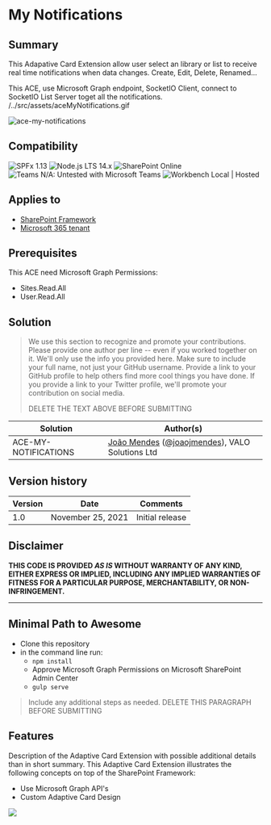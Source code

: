 # My Notifications



## Summary

This Adapative Card Extension allow user select an library or list to receive real time notifications when data changes. Create, Edit, Delete, Renamed... 

This ACE, use Microsoft Graph endpoint, SocketIO Client, connect to SocketIO List Server toget all the notifications.
 /../src/assets/aceMyNotifications.gif

![ace-my-notifications](./../../assets/aceMyNotifications.gif)

## Compatibility

![SPFx 1.13](https://img.shields.io/badge/SPFx-1.13.0-green.svg) 
![Node.js LTS 14.x](https://img.shields.io/badge/Node.js-LTS%2014.x-green.svg) 
![SharePoint Online](https://img.shields.io/badge/SharePoint-Online-yellow.svg) 
![Teams N/A: Untested with Microsoft Teams](https://img.shields.io/badge/Teams-N%2FA-lightgrey.svg "Untested with Microsoft Teams") 
![Workbench Local | Hosted](https://img.shields.io/badge/Workbench-Local%20%7C%20Hosted-green.svg)

## Applies to

* [SharePoint Framework](https://docs.microsoft.com/sharepoint/dev/spfx/sharepoint-framework-overview)
* [Microsoft 365 tenant](https://docs.microsoft.com/sharepoint/dev/spfx/set-up-your-development-environment)

 

## Prerequisites

This ACE need Microsoft Graph Permissions:

- Sites.Read.All
- User.Read.All
 

## Solution

> We use this section to recognize and promote your contributions. Please provide one author per line -- even if you worked together on it.
> We'll only use the info you provided here. Make sure to include your full name, not just your GitHub username.
> Provide a link to your GitHub profile to help others find more cool things you have done.
> If you provide a link to your Twitter profile, we'll promote your contribution on social media.
> 
> DELETE THE TEXT ABOVE BEFORE SUBMITTING

Solution|Author(s)
--------|---------
ACE-MY-NOTIFICATIONS | [João Mendes](https://github.com/joaojmendes) ([@joaojmendes](https://twitter.com/joaojmendes)), VALO Solutions Ltd

## Version history

Version|Date|Comments
-------|----|--------
1.0|November 25, 2021|Initial release

## Disclaimer

**THIS CODE IS PROVIDED *AS IS* WITHOUT WARRANTY OF ANY KIND, EITHER EXPRESS OR IMPLIED, INCLUDING ANY IMPLIED WARRANTIES OF FITNESS FOR A PARTICULAR PURPOSE, MERCHANTABILITY, OR NON-INFRINGEMENT.**

---

## Minimal Path to Awesome

* Clone this repository
* in the command line run:
  * `npm install`
  *  Approve Microsoft Graph Permissions on Microsoft SharePoint Admin Center 
  * `gulp serve`

> Include any additional steps as needed.
> DELETE THIS PARAGRAPH BEFORE SUBMITTING

## Features

Description of the Adaptive Card Extension with possible additional details than in short summary. 
This Adaptive Card Extension illustrates the following concepts on top of the SharePoint Framework:

* Use Microsoft Graph API's
* Custom Adaptive Card Design
 
 

<img src="https://telemetry.sharepointpnp.com/sp-dev-fx-aces/samples/ACE-MY-NOTIFICATIONS" />
